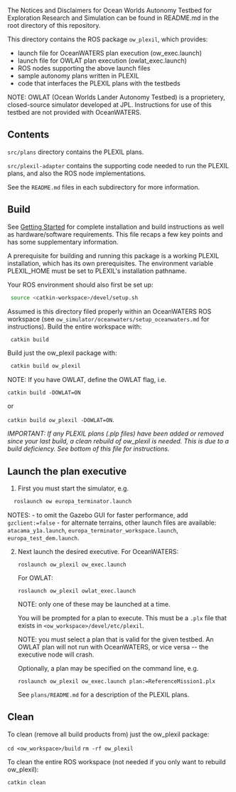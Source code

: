 The Notices and Disclaimers for Ocean Worlds Autonomy Testbed for Exploration
Research and Simulation can be found in README.md in the root directory of this
repository.

This directory contains the ROS package `ow_plexil`, which provides:
 - launch file for OceanWATERS plan execution (ow_exec.launch)
 - launch file for OWLAT plan execution (owlat_exec.launch)
 - ROS nodes supporting the above launch files
 - sample autonomy plans written in PLEXIL
 - code that interfaces the PLEXIL plans with the testbeds

NOTE: OWLAT (Ocean Worlds Lander Autonomy Testbed) is a proprietery,
closed-source simulator developed at JPL.  Instructions for use of this testbed
are not provided with OceanWATERS.

Contents
--------

`src/plans` directory contains the PLEXIL plans.

`src/plexil-adapter` contains the supporting code needed to run the PLEXIL plans,
and also the ROS node implementations.

See the `README.md` files in each subdirectory for more information.


Build
-----

See [Getting
Started](https://github.com/nasa/ow_simulator/blob/master/README.md) for
complete installation and build instructions as well as hardware/software
requirements.  This file recaps a few key points and has some supplementary
information.

A prerequisite for building and running this package is a working PLEXIL
installation, which has its own prerequisites. The environment variable
PLEXIL_HOME must be set to PLEXIL's installation pathname.

Your ROS environment should also first be set up:

```bash
 source <catkin-workspace>/devel/setup.sh
```

Assumed is this directory filed properly within an OceanWATERS ROS workspace
(see `ow_simulator/oceanwaters/setup_oceanwaters.md` for instructions).  Build
the entire workspace with:

```bash
 catkin build
```

Build just the ow_plexil package with:

```bash
 catkin build ow_plexil
```

NOTE: If you have OWLAT, define the OWLAT flag, i.e.

  `catkin build -DOWLAT=ON`

or

  `catkin build ow_plexil -DOWLAT=ON`.

_IMPORTANT: If any PLEXIL plans (.plp files) have been added or removed since
your last build, a clean rebuild of ow_plexil is needed.  This is due to a build
deficiency.  See bottom of this file for instructions._



Launch the plan executive
-------------------------

1. First you must start the simulator, e.g.

```bash
  roslaunch ow europa_terminator.launch
```
   NOTES:
    - to omit the Gazebo GUI for faster performance, add `gzclient:=false`
    - for alternate terrains, other launch files are available:
      `atacama_y1a.launch`, `europa_terminator_workspace.launch`,
      `europa_test_dem.launch`.

2. Next launch the desired executive.  For OceanWATERS:

   `roslaunch ow_plexil ow_exec.launch`

   For OWLAT:

   `roslaunch ow_plexil owlat_exec.launch`

   NOTE: only one of these may be launched at a time.

   You will be prompted for a plan to execute.  This must be a `.plx` file
	 that exists in `<ow_workspace>/devel/etc/plexil`.

   NOTE: you must select a plan that is valid for the given testbed.  An OWLAT
   plan will not run with OceanWATERS, or vice versa -- the executive node will
   crash.

   Optionally, a plan may be specified on the command line, e.g.

   `roslaunch ow_plexil ow_exec.launch plan:=ReferenceMission1.plx`

   See `plans/README.md` for a description of the PLEXIL plans.


Clean
-----

To clean (remove all build products from) just the ow_plexil package:

 `cd <ow_workspace>/build`
 `rm -rf ow_plexil`

To clean the entire ROS workspace (not needed if you only want to rebuild
ow_plexil):

  `catkin clean`
